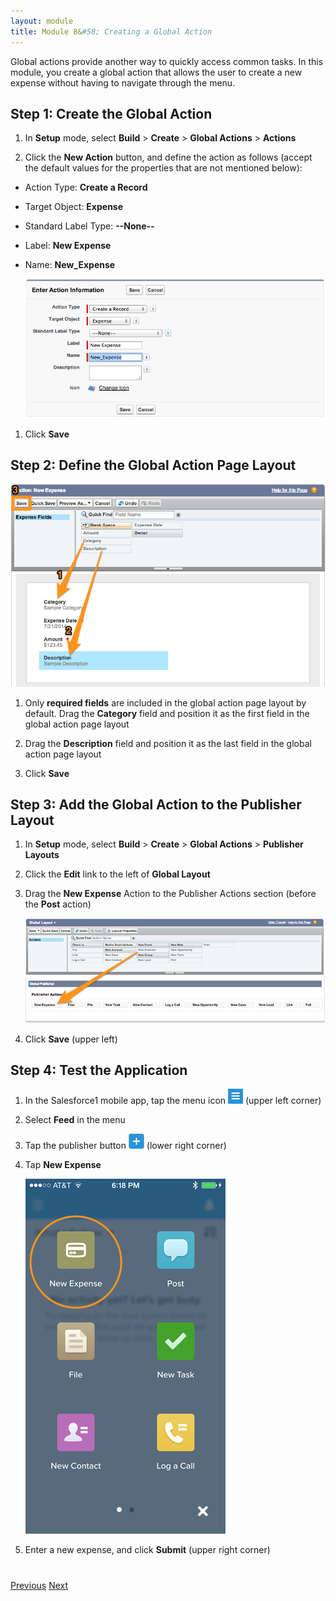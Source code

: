 ```yaml
---
layout: module
title: Module 8&#58; Creating a Global Action
---
```

Global actions provide another way to quickly access common tasks. In this module, 
you create a global action that allows the user 
to create a new expense without having to navigate through the menu.

## Step 1: Create the Global Action

1. In **Setup** mode, select **Build** > **Create** > **Global Actions** > **Actions**

1. Click the **New Action** button, and define the action as follows (accept the default values for the properties that 
are not mentioned below):
  - Action Type: **Create a Record**
  - Target Object: **Expense**
  - Standard Label Type: **--None--**
  - Label: **New Expense**
  - Name: **New_Expense**

    ![](images/global_action.png)

1. Click **Save**

## Step 2: Define the Global Action Page Layout

![](images/global_action_layout.png)

1. Only **required fields** are included in the global action page layout by default. Drag the **Category** field and position it as the first field in the global action page layout

1. Drag the **Description** field and position it as the last field in the global action page layout

1. Click **Save**



## Step 3: Add the Global Action to the Publisher Layout

1. In **Setup** mode, select **Build** > **Create** > **Global Actions** > **Publisher Layouts**

1. Click the **Edit** link to the left of **Global Layout**

1. Drag the **New Expense** Action 
to the Publisher Actions section (before the **Post** action)

    ![](images/global_publisher_layout.png)

1. Click **Save** (upper left) 


## Step 4: Test the Application

1. In the Salesforce1 mobile app, tap the menu icon ![](images/hamburger.png) (upper left corner)

1. Select **Feed** in the menu

1. Tap the publisher button ![](images/publisher_button.png) (lower right corner)

1. Tap **New Expense**

    ![](images/s1_global_action.png)

1. Enter a new expense, and click **Submit** (upper right corner)  


<div class="row" style="margin-top:40px;">
<div class="col-sm-12">
<a href="create-compact-layout.html" class="btn btn-default"><i class="glyphicon glyphicon-chevron-left"></i> Previous</a>
<a href="related-objects.html" class="btn btn-default pull-right">Next <i class="glyphicon glyphicon-chevron-right"></i></a>
</div>
</div>
